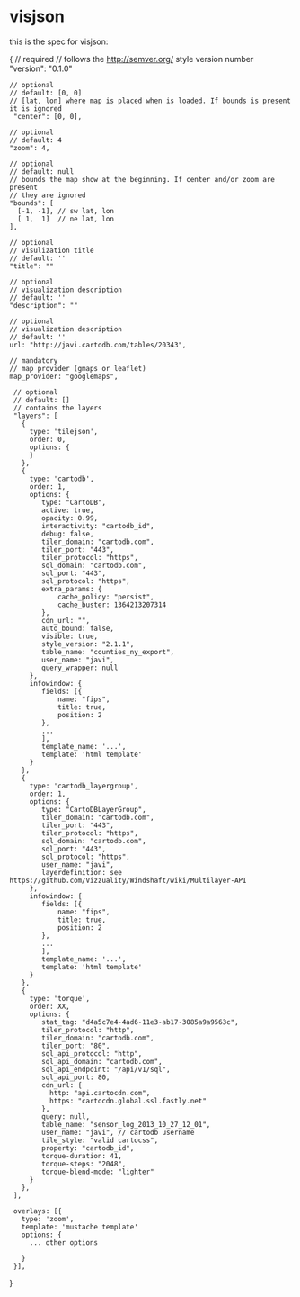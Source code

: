 visjson
=======

this is the spec for visjson:

  {
     // required
     // follows the http://semver.org/ style version number
     "version": "0.1.0"
   
    // optional
    // default: [0, 0]
    // [lat, lon] where map is placed when is loaded. If bounds is present it is ignored
     "center": [0, 0],
   
    // optional
    // default: 4
    "zoom": 4,

    // optional
    // default: null
    // bounds the map show at the beginning. If center and/or zoom are present
    // they are ignored
    "bounds": [
      [-1, -1], // sw lat, lon
      [ 1,  1]  // ne lat, lon
    ],

    // optional
    // visulization title
    // default: ''
    "title": ""

    // optional
    // visualization description
    // default: ''
    "description": ""

    // optional
    // visualization description
    // default: ''
    url: "http://javi.cartodb.com/tables/20343",

    // mandatory 
    // map provider (gmaps or leaflet)
    map_provider: "googlemaps",

     // optional
     // default: []
     // contains the layers
     "layers": [
       {
         type: 'tilejson',
         order: 0,
         options: {
         }
       },
       {
         type: 'cartodb',
         order: 1,
         options: {
            type: "CartoDB",
            active: true,
            opacity: 0.99,
            interactivity: "cartodb_id",
            debug: false,
            tiler_domain: "cartodb.com",
            tiler_port: "443",
            tiler_protocol: "https",
            sql_domain: "cartodb.com",
            sql_port: "443",
            sql_protocol: "https",
            extra_params: {
                cache_policy: "persist",
                cache_buster: 1364213207314
            },
            cdn_url: "",
            auto_bound: false,
            visible: true,
            style_version: "2.1.1",
            table_name: "counties_ny_export",
            user_name: "javi",
            query_wrapper: null
         },
         infowindow: {
            fields: [{
                name: "fips",
                title: true,
                position: 2
            },
            ...
            ],
            template_name: '...',
            template: 'html template'
         }
       },
       {
         type: 'cartodb_layergroup',
         order: 1,
         options: {
            type: "CartoDBLayerGroup",
            tiler_domain: "cartodb.com",
            tiler_port: "443",
            tiler_protocol: "https",
            sql_domain: "cartodb.com",
            sql_port: "443",
            sql_protocol: "https",
            user_name: "javi",
            layerdefinition: see https://github.com/Vizzuality/Windshaft/wiki/Multilayer-API
         },
         infowindow: {
            fields: [{
                name: "fips",
                title: true,
                position: 2
            },
            ...
            ],
            template_name: '...',
            template: 'html template'
         }
       },
       {
         type: 'torque',
         order: XX,
         options: {
            stat_tag: "d4a5c7e4-4ad6-11e3-ab17-3085a9a9563c",
            tiler_protocol: "http",
            tiler_domain: "cartodb.com",
            tiler_port: "80",
            sql_api_protocol: "http",
            sql_api_domain: "cartodb.com",
            sql_api_endpoint: "/api/v1/sql",
            sql_api_port: 80,
            cdn_url: {
              http: "api.cartocdn.com",
              https: "cartocdn.global.ssl.fastly.net"
            },
            query: null,
            table_name: "sensor_log_2013_10_27_12_01",
            user_name: "javi", // cartodb username
            tile_style: "valid cartocss",
            property: "cartodb_id",
            torque-duration: 41,
            torque-steps: "2048",
            torque-blend-mode: "lighter"
         }
       },
     ],

     overlays: [{
       type: 'zoom',
       template: 'mustache template'
       options: {
         ... other options

       }
     }],
   
  }

